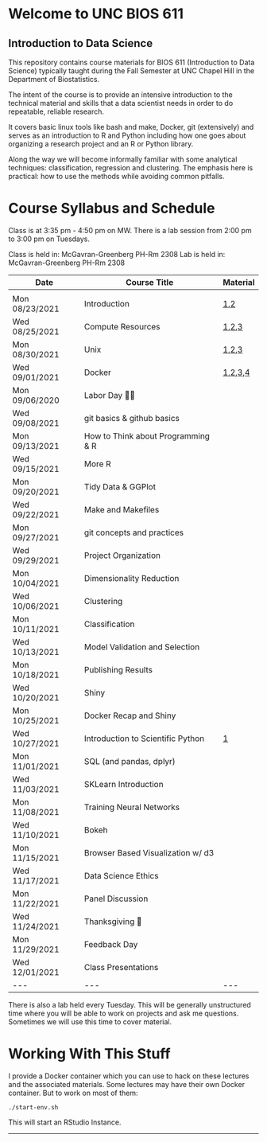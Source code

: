 Welcome to UNC BIOS 611
=======================
Introduction to Data Science
----------------------------

This repository contains course materials for BIOS 611 (Introduction
to Data Science) typically taught during the Fall Semester at UNC
Chapel Hill in the Department of Biostatistics.

The intent of the course is to provide an intensive introduction to
the technical material and skills that a data scientist needs in order
to do repeatable, reliable research.

It covers basic linux tools like bash and make, Docker, git
(extensively) and serves as an introduction to R and Python including
how one goes about organizing a research project and an R or Python
library.

Along the way we will become informally familiar with some analytical
techniques: classification, regression and clustering. The emphasis
here is practical: how to use the methods while avoiding common
pitfalls.

Course Syllabus and Schedule
============================

Class is at 3:35 pm - 4:50 pm on MW. There is a lab session from 2:00
pm to 3:00 pm on Tuesdays.

Class is held in: McGavran-Greenberg PH-Rm 2308
Lab is held in: McGavran-Greenberg PH-Rm 2308


| Date           | Course Title                       | Material                         |
| ---            | ---                                | ---                              |
|                |                                    |                                  |
| Mon 08/23/2021 | Introduction                       | [1][m1],[2][m2]                  |
| Wed 08/25/2021 | Compute Resources                  | [1][m3],[2][m4],[3][m5]          |
| Mon 08/30/2021 | Unix                               | [1][m8],[2][m6],[3][m7]          |
| Wed 09/01/2021 | Docker                             | [1][m9],[2][m4],[3][m5],[4][m10] |
| Mon 09/06/2020 | Labor Day 🍞🌹                     |                                  |
| Wed 09/08/2021 | git basics & github basics         |                                  |
| Mon 09/13/2021 | How to Think about Programming & R |                                  |
| Wed 09/15/2021 | More R                             |                                  |
| Mon 09/20/2021 | Tidy Data & GGPlot                 |                                  |
| Wed 09/22/2021 | Make and Makefiles                 |                                  |
| Mon 09/27/2021 | git concepts and practices         |                                  |
| Wed 09/29/2021 | Project Organization               |                                  |
| Mon 10/04/2021 | Dimensionality Reduction           |                                  |
| Wed 10/06/2021 | Clustering                         |                                  |
| Mon 10/11/2021 | Classification                     |                                  |
| Wed 10/13/2021 | Model Validation and Selection     |                                  |
| Mon 10/18/2021 | Publishing Results                 |                                  |
| Wed 10/20/2021 | Shiny                              |                                  |
| Mon 10/25/2021 | Docker Recap and Shiny             |                                  |
| Wed 10/27/2021 | Introduction to Scientific Python  | [1][m11]                         |
| Mon 11/01/2021 | SQL (and pandas, dplyr)            |                                  |
| Wed 11/03/2021 | SKLearn Introduction               |                                  |
| Mon 11/08/2021 | Training Neural Networks           |                                  |
| Wed 11/10/2021 | Bokeh                              |                                  |
| Mon 11/15/2021 | Browser Based Visualization w/ d3  |                                  |
| Wed 11/17/2021 | Data Science Ethics                |                                  |
| Mon 11/22/2021 | Panel Discussion                   |                                  |
| Wed 11/24/2021 | Thanksgiving 🦃                    |                                  |
| Mon 11/29/2021 | Feedback Day                       |                                  |
| Wed 12/01/2021 | Class Presentations                |                                  |
| ---            | ---                                | ---                              |


There is also a lab held every Tuesday. This will be generally
unstructured time where you will be able to work on projects and ask
me questions. Sometimes we will use this time to cover material.

Working With This Stuff
=======================

I provide a Docker container which you can use to hack on these
lectures and the associated materials. Some lectures may have their
own Docker container. But to work on most of them:


    ./start-env.sh
    
This will start an RStudio Instance.

* * * 

[m1]:https://github.com/Vincent-Toups/datasci611/blob/main/lectures/01-course-intro-data-scientist/course-intro-data-scientist.org
[m2]:https://github.com/Vincent-Toups/datasci611/blob/main/lectures/01-course-intro-data-scientist/slides.Rpres
[m3]:https://its.unc.edu/research-computing/longleaf-cluster/
[m4]:https://docs.docker.com/docker-for-windows/install/
[m5]:https://docs.docker.com/engine/install/ubuntu/
[m6]:https://www.gnu.org/software/bash/manual/bash.html
[m7]:https://learnxinyminutes.com/docs/bash/
[m8]:https://github.com/Vincent-Toups/datasci611/tree/main/lectures/02-unix
[m9]:https://github.com/Vincent-Toups/datasci611/blob/main/lectures/03-Docker/docker.org
[m10]:https://learnxinyminutes.com/docs/docker/
[m11]:https://tomaugspurger.github.io/dplry-pandas.html
